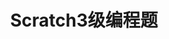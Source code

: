 ---
title: Scratch3级编程题
tags:
    - 电子协会考级
    - Scratch3级
icon: tabler:rosette-number-3
createTime: 2025/03/17 13:38:41
permalink: /qceitseries/Scratch/Scratch3/scratch31.html
---